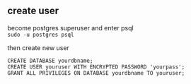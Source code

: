 
## create user 

become postgres superuser and enter psql  
`sudo -u postgres psql`

then create new user 
```
CREATE DATABASE yourdbname;
CREATE USER youruser WITH ENCRYPTED PASSWORD 'yourpass';
GRANT ALL PRIVILEGES ON DATABASE yourdbname TO youruser;
```